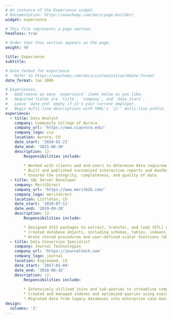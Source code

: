 ```yaml
---
# An instance of the Experience widget.
# Documentation: https://wowchemy.com/docs/page-builder/
widget: experience

# This file represents a page section.
headless: true

# Order that this section appears on the page.
weight: 40

title: Experience
subtitle:

# Date format for experience
#   Refer to https://wowchemy.com/docs/customization/#date-format
date_format: Jan 2006

# Experiences.
#   Add/remove as many `experience` items below as you like.
#   Required fields are `title`, `company`, and `date_start`.
#   Leave `date_end` empty if it's your current employer.
#   Begin multi-line descriptions with YAML's `|2-` multi-line prefix.
experience:
  - title: Data Analyst
    company: Community College of Aurora
    company_url: 'https://www.ccaurora.edu/'
    company_logo: cca 
    location: Aurora, CO 
    date_start: '2020-02-21'
    date_end: '2021-06-30'
    description: |2-
        Responsibilities include:
        
        * Worked with clients and end-users to determine data requirements for reporting needs
        * Built and published customized interactive reports and dashboards using Excel, SPSS, and Tableau
        * Ensured the integrity, completeness, and quality of data        
  - title: SQL Server Developer	
    company: MeritDirect 
    company_url: 'https://www.meritb2b.com/'
    company_logo: meritdirect 
    location: Littleton, CO 
    date_start: '2018-07-11'
    date_end: '2019-09-20'
    description: |2-
        Responsibilities include:

        * Designed SSIS packages to extract, transfer, and load (ETL) existing data into SQL server from different environments 
        * Created database objects, including schemas, tables, indexes, views, cursors, and triggers
        * Wrote stored procedures and user-defined scalar functions (UDFS) to be used in SSIS packages and SQL scripts 
  - title: Data Conversion Specialist 
    company: Journal Technologies 
    company_url: 'https://journaltech.com'
    company_logo: journal 
    location: Englewood, CO 
    date_start: '2017-01-04'
    date_end: '2018-06-15'
    description: |2-
        Responsibilities include:
        
        * Extensively utilized joins and sub-queries to streamline complex processes
        * Created and managed indexes and optimized queries using execution plans 
        * Migrated data from legacy databases into enterprise case management systems
design:
  columns: '2'
---
```

